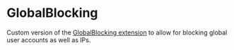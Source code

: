# GlobalBlocking
Custom version of the [GlobalBlocking extension](https://www.mediawiki.org/wiki/Extension:GlobalBlocking) to allow for blocking global user accounts as well as IPs.
